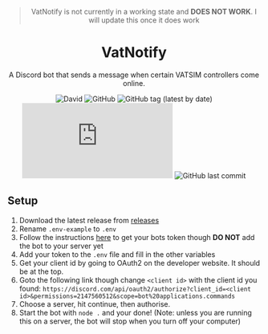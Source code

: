 <div align="center">

> VatNotify is not currently in a working state and **DOES NOT WORK**. I will update this once it does work
  
# VatNotify
A Discord bot that sends a message when certain VATSIM controllers come online.
  
![David](https://img.shields.io/david/GoldenXLence/VatNotify) ![GitHub](https://img.shields.io/github/license/goldenxlence/vatnotify) ![GitHub tag (latest by date)](https://img.shields.io/github/v/tag/GoldenXLence/VatNotify?label=version) ![node-current](https://img.shields.io/node/v/discord.js) ![GitHub last commit](https://img.shields.io/github/last-commit/goldenxlence/vatnotify)
  
[//]: # "Node badge above uses discord.js's node requirement as this is not a published node package and d.js is very heavily required."
  
</div>

## Setup
1. Download the latest release from [releases](https://github.com/GoldenXLence/VatNotify/releases)
1. Rename `.env-example` to `.env`
1. Follow the instructions [here](https://github.com/reactiflux/discord-irc/wiki/Creating-a-discord-bot-&-getting-a-token#creating-a-bot) to get your bots token though **DO NOT** add the bot to your server yet
1. Add your token to the `.env` file and fill in the other variables
1. Get your client id by going to OAuth2 on the developer website. It should be at the top.
1. Goto the following link though change `<client id>` with the client id you found: `https://discord.com/api/oauth2/authorize?client_id=<client id>&permissions=2147560512&scope=bot%20applications.commands`
1. Choose a server, hit continue, then authorise.
1. Start the bot with `node .` and your done! (Note: unless you are running this on a server, the bot will stop when you turn off your computer)
